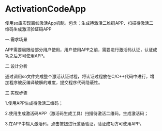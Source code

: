 # ActivationCodeApp
使用so库实现离线激活App机制。包含：生成待激活二维码APP、扫描待激活二维码生成激活验证码APP

一.需求场景

APP需要局限给部分用户使用，用户使用APP之前，需要进行激活码认证，认证成功之后方可使用APP。

二.设计分析

通过调用so文件完成整个激活认证过程，将认证过程放在C/C++代码中进行，增加程序被反编译破解的难度，提交程序代码隐蔽性。

三.实现步骤

1.使用APP生成待激活二维码；

2.使用生成激活码APP（激活码生成工具）扫描待激活二维码，生成激活码；

3.在APP中输入激活码，点击按钮进行激活验证，验证成功方可使用APP。


